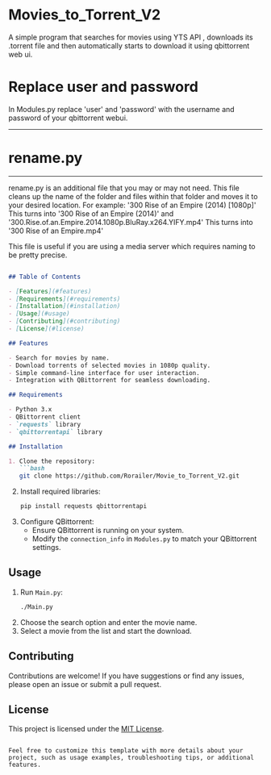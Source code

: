 # Movies_to_Torrent_V2
A simple program that searches for movies using YTS API , downloads its .torrent file and then automatically starts to download it using qbittorrent web ui.

# Replace user and password
In Modules.py replace 'user' and 'password' with the username and password of your qbittorrent webui.

---
# rename.py
---
rename.py is an additional file that you may or may not need. This file cleans up the name of the folder and files within that folder and moves it to your desired location. For example: '300 Rise of an Empire (2014) [1080p]' This turns into '300 Rise of an Empire (2014)' and '300.Rise.of.an.Empire.2014.1080p.BluRay.x264.YIFY.mp4' This turns into '300 Rise of an Empire.mp4'

This file is useful if you are using a media server which requires naming to be pretty precise.

```markdown

## Table of Contents

- [Features](#features)
- [Requirements](#requirements)
- [Installation](#installation)
- [Usage](#usage)
- [Contributing](#contributing)
- [License](#license)

## Features

- Search for movies by name.
- Download torrents of selected movies in 1080p quality.
- Simple command-line interface for user interaction.
- Integration with QBittorrent for seamless downloading.

## Requirements

- Python 3.x
- QBittorrent client
- `requests` library
- `qbittorrentapi` library

## Installation

1. Clone the repository:
   ```bash
   git clone https://github.com/Rorailer/Movie_to_Torrent_V2.git
   ```
2. Install required libraries:
   ```bash
   pip install requests qbittorrentapi
   ```
3. Configure QBittorrent:
   - Ensure QBittorrent is running on your system.
   - Modify the `connection_info` in `Modules.py` to match your QBittorrent settings.

## Usage

1. Run `Main.py`:
   ```bash
   ./Main.py
   ```
2. Choose the search option and enter the movie name.
3. Select a movie from the list and start the download.

## Contributing

Contributions are welcome! If you have suggestions or find any issues, please open an issue or submit a pull request.

## License

This project is licensed under the [MIT License](LICENSE).
```

Feel free to customize this template with more details about your project, such as usage examples, troubleshooting tips, or additional features.